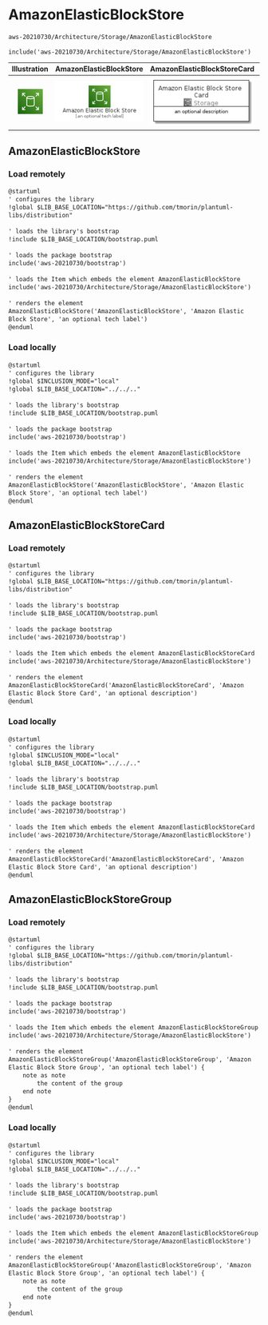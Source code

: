 # AmazonElasticBlockStore


```text
aws-20210730/Architecture/Storage/AmazonElasticBlockStore
```

```text
include('aws-20210730/Architecture/Storage/AmazonElasticBlockStore')
```



| Illustration | AmazonElasticBlockStore | AmazonElasticBlockStoreCard | AmazonElasticBlockStoreGroup |
| :---: | :---: | :---: | :---: |
| ![illustration for Illustration](../../../aws-20210730/Architecture/Storage/AmazonElasticBlockStore.png) | ![illustration for AmazonElasticBlockStore](../../../aws-20210730/Architecture/Storage/AmazonElasticBlockStore.Local.png) | ![illustration for AmazonElasticBlockStoreCard](../../../aws-20210730/Architecture/Storage/AmazonElasticBlockStoreCard.Local.png) | ![illustration for AmazonElasticBlockStoreGroup](../../../aws-20210730/Architecture/Storage/AmazonElasticBlockStoreGroup.Local.png) |




## AmazonElasticBlockStore

### Load remotely
```plantuml
@startuml
' configures the library
!global $LIB_BASE_LOCATION="https://github.com/tmorin/plantuml-libs/distribution"

' loads the library's bootstrap
!include $LIB_BASE_LOCATION/bootstrap.puml

' loads the package bootstrap
include('aws-20210730/bootstrap')

' loads the Item which embeds the element AmazonElasticBlockStore
include('aws-20210730/Architecture/Storage/AmazonElasticBlockStore')

' renders the element
AmazonElasticBlockStore('AmazonElasticBlockStore', 'Amazon Elastic Block Store', 'an optional tech label')
@enduml
```

### Load locally
```plantuml
@startuml
' configures the library
!global $INCLUSION_MODE="local"
!global $LIB_BASE_LOCATION="../../.."

' loads the library's bootstrap
!include $LIB_BASE_LOCATION/bootstrap.puml

' loads the package bootstrap
include('aws-20210730/bootstrap')

' loads the Item which embeds the element AmazonElasticBlockStore
include('aws-20210730/Architecture/Storage/AmazonElasticBlockStore')

' renders the element
AmazonElasticBlockStore('AmazonElasticBlockStore', 'Amazon Elastic Block Store', 'an optional tech label')
@enduml
```

## AmazonElasticBlockStoreCard

### Load remotely
```plantuml
@startuml
' configures the library
!global $LIB_BASE_LOCATION="https://github.com/tmorin/plantuml-libs/distribution"

' loads the library's bootstrap
!include $LIB_BASE_LOCATION/bootstrap.puml

' loads the package bootstrap
include('aws-20210730/bootstrap')

' loads the Item which embeds the element AmazonElasticBlockStoreCard
include('aws-20210730/Architecture/Storage/AmazonElasticBlockStore')

' renders the element
AmazonElasticBlockStoreCard('AmazonElasticBlockStoreCard', 'Amazon Elastic Block Store Card', 'an optional description')
@enduml
```

### Load locally
```plantuml
@startuml
' configures the library
!global $INCLUSION_MODE="local"
!global $LIB_BASE_LOCATION="../../.."

' loads the library's bootstrap
!include $LIB_BASE_LOCATION/bootstrap.puml

' loads the package bootstrap
include('aws-20210730/bootstrap')

' loads the Item which embeds the element AmazonElasticBlockStoreCard
include('aws-20210730/Architecture/Storage/AmazonElasticBlockStore')

' renders the element
AmazonElasticBlockStoreCard('AmazonElasticBlockStoreCard', 'Amazon Elastic Block Store Card', 'an optional description')
@enduml
```

## AmazonElasticBlockStoreGroup

### Load remotely
```plantuml
@startuml
' configures the library
!global $LIB_BASE_LOCATION="https://github.com/tmorin/plantuml-libs/distribution"

' loads the library's bootstrap
!include $LIB_BASE_LOCATION/bootstrap.puml

' loads the package bootstrap
include('aws-20210730/bootstrap')

' loads the Item which embeds the element AmazonElasticBlockStoreGroup
include('aws-20210730/Architecture/Storage/AmazonElasticBlockStore')

' renders the element
AmazonElasticBlockStoreGroup('AmazonElasticBlockStoreGroup', 'Amazon Elastic Block Store Group', 'an optional tech label') {
    note as note
        the content of the group
    end note
}
@enduml
```

### Load locally
```plantuml
@startuml
' configures the library
!global $INCLUSION_MODE="local"
!global $LIB_BASE_LOCATION="../../.."

' loads the library's bootstrap
!include $LIB_BASE_LOCATION/bootstrap.puml

' loads the package bootstrap
include('aws-20210730/bootstrap')

' loads the Item which embeds the element AmazonElasticBlockStoreGroup
include('aws-20210730/Architecture/Storage/AmazonElasticBlockStore')

' renders the element
AmazonElasticBlockStoreGroup('AmazonElasticBlockStoreGroup', 'Amazon Elastic Block Store Group', 'an optional tech label') {
    note as note
        the content of the group
    end note
}
@enduml
```

